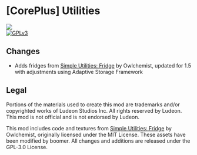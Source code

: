 <!--[![GPLv3][badge-license]](https://www.gnu.org/licenses/gpl-3.0) -->
[badge-license]: https://img.shields.io/badge/License-GPLv3-lightgray
<!--![Supports Royalty][badge-dlc-royalty] supports Royalty DLC-->
[badge-dlc-royalty]: https://img.shields.io/badge/DLC-Royalty-gold
<!--![Supports Ideology][badge-dlc-ideology] supports Ideology DLC-->
[badge-dlc-ideology]: https://img.shields.io/badge/DLC-Ideology-indianred
<!--![Supports Biotech][badge-dlc-biotech] supports Biotech DLC-->
[badge-dlc-biotech]: https://img.shields.io/badge/DLC-Biotech-mediumturquoise
<!--![Supports Anomaly][badge-dlc-anomaly] supports Anomaly DLC-->
[badge-dlc-anomaly]: https://img.shields.io/badge/DLC-Anomaly-darkseagreen

# [CorePlus] Utilities
![](About/Preview.png)\
[![GPLv3][badge-license]](https://www.gnu.org/licenses/gpl-3.0)

## Changes
- Adds fridges from [Simple Utilities: Fridge](https://github.com/Owlchemist/simple-utilities-fridge) by Owlchemist, updated for 1.5 with adjustments using Adaptive Storage Framework

## Legal
Portions of the materials used to create this mod are trademarks and/or copyrighted works of Ludeon Studios Inc. All rights reserved by Ludeon. This mod is not official and is not endorsed by Ludeon.

This mod includes code and textures from [Simple Utilities: Fridge](https://github.com/Owlchemist/simple-utilities-fridge) by Owlchemist, originally licensed under the MIT License. These assets have been modified by boomer. All changes and additions are released under the GPL-3.0 License.
